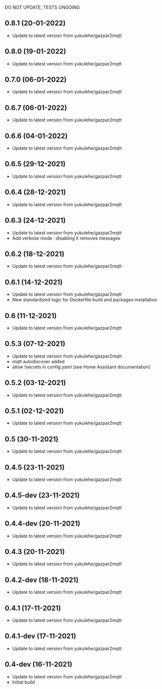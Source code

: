 DO NOT UPDATE, TESTS ONGOING

## 0.8.1 (20-01-2022)
- Update to latest version from yukulehe/gazpar2mqtt

## 0.8.0 (19-01-2022)

- Update to latest version from yukulehe/gazpar2mqtt

## 0.7.0 (06-01-2022)

- Update to latest version from yukulehe/gazpar2mqtt

## 0.6.7 (06-01-2022)

- Update to latest version from yukulehe/gazpar2mqtt

## 0.6.6 (04-01-2022)

- Update to latest version from yukulehe/gazpar2mqtt

## 0.6.5 (29-12-2021)

- Update to latest version from yukulehe/gazpar2mqtt

## 0.6.4 (28-12-2021)

- Update to latest version from yukulehe/gazpar2mqtt

## 0.6.3 (24-12-2021)

- Update to latest version from yukulehe/gazpar2mqtt
- Add verbose mode : disabling it removes messages

## 0.6.2 (18-12-2021)

- Update to latest version from yukulehe/gazpar2mqtt

## 0.6.1 (14-12-2021)

- Update to latest version from yukulehe/gazpar2mqtt
- New standardized logic for Dockerfile build and packages installation

## 0.6 (11-12-2021)

- Update to latest version from yukulehe/gazpar2mqtt

## 0.5.3 (07-12-2021)

- Update to latest version from yukulehe/gazpar2mqtt
- mqtt autodiscover added
- allow !secrets in config.yaml (see Home Assistant documentation)

## 0.5.2 (03-12-2021)

- Update to latest version from yukulehe/gazpar2mqtt

## 0.5.1 (02-12-2021)

- Update to latest version from yukulehe/gazpar2mqtt

## 0.5 (30-11-2021)

- Update to latest version from yukulehe/gazpar2mqtt

## 0.4.5 (23-11-2021)

- Update to latest version from yukulehe/gazpar2mqtt

## 0.4.5-dev (23-11-2021)

- Update to latest version from yukulehe/gazpar2mqtt

## 0.4.4-dev (20-11-2021)

- Update to latest version from yukulehe/gazpar2mqtt

## 0.4.3 (20-11-2021)

- Update to latest version from yukulehe/gazpar2mqtt

## 0.4.2-dev (18-11-2021)

- Update to latest version from yukulehe/gazpar2mqtt

## 0.4.1 (17-11-2021)

- Update to latest version from yukulehe/gazpar2mqtt

## 0.4.1-dev (17-11-2021)

- Update to latest version from yukulehe/gazpar2mqtt

## 0.4-dev (16-11-2021)

- Update to latest version from yukulehe/gazpar2mqtt
- Initial build
